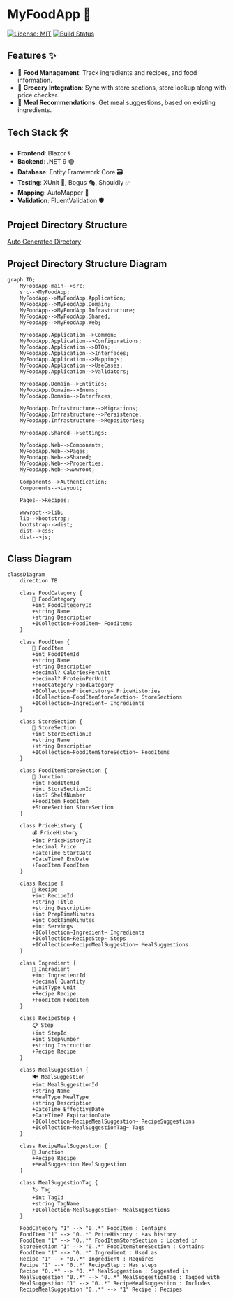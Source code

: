 # MyFoodApp 🍔

[![License: MIT](https://img.shields.io/badge/License-MIT-blue.svg)](https://opensource.org/licenses/MIT)
[![Build Status](https://img.shields.io/github/actions/workflow/status/DavidMcKay223/MyFoodApp/dotnet.yml)](https://github.com/DavidMcKay223/MyFoodApp/actions)

## Features ✨
- 🍔 **Food Management**: Track ingredients and recipes, and food information.
- 🛒 **Grocery Integration**: Sync with store sections, store lookup along with price checker.
- 🤖 **Meal Recommendations**: Get meal suggestions, based on existing ingredients.

## Tech Stack 🛠️
- **Frontend**: Blazor 🌀
- **Backend**: .NET 9 🟣
- **Database**: Entity Framework Core 🗃️
- **Testing**: XUnit 🧪, Bogus 🎭, Shouldly ✅
- **Mapping**: AutoMapper 🧩
- **Validation**: FluentValidation 🛡️

## Project Directory Structure
[Auto Generated Directory](https://github.com/DavidMcKay223/MyFoodApp/tree/main/other/MyFoodApp.GeneratedReports#readme)

## Project Directory Structure Diagram
```mermaid
graph TD;
    MyFoodApp-main-->src;
    src-->MyFoodApp;
    MyFoodApp-->MyFoodApp.Application;
    MyFoodApp-->MyFoodApp.Domain;
    MyFoodApp-->MyFoodApp.Infrastructure;
    MyFoodApp-->MyFoodApp.Shared;
    MyFoodApp-->MyFoodApp.Web;

    MyFoodApp.Application-->Common;
    MyFoodApp.Application-->Configurations;
    MyFoodApp.Application-->DTOs;
    MyFoodApp.Application-->Interfaces;
    MyFoodApp.Application-->Mappings;
    MyFoodApp.Application-->UseCases;
    MyFoodApp.Application-->Validators;

    MyFoodApp.Domain-->Entities;
    MyFoodApp.Domain-->Enums;
    MyFoodApp.Domain-->Interfaces;

    MyFoodApp.Infrastructure-->Migrations;
    MyFoodApp.Infrastructure-->Persistence;
    MyFoodApp.Infrastructure-->Repositories;

    MyFoodApp.Shared-->Settings;

    MyFoodApp.Web-->Components;
    MyFoodApp.Web-->Pages;
    MyFoodApp.Web-->Shared;
    MyFoodApp.Web-->Properties;
    MyFoodApp.Web-->wwwroot;

    Components-->Authentication;
    Components-->Layout;

    Pages-->Recipes;

    wwwroot-->lib;
    lib-->bootstrap;
    bootstrap-->dist;
    dist-->css;
    dist-->js;
```

## Class Diagram
```mermaid
classDiagram
    direction TB

    class FoodCategory {
        📁 FoodCategory
        +int FoodCategoryId
        +string Name
        +string Description
        +ICollection~FoodItem~ FoodItems
    }

    class FoodItem {
        🍎 FoodItem
        +int FoodItemId
        +string Name
        +string Description
        +decimal? CaloriesPerUnit
        +decimal? ProteinPerUnit
        +FoodCategory FoodCategory
        +ICollection~PriceHistory~ PriceHistories
        +ICollection~FoodItemStoreSection~ StoreSections
        +ICollection~Ingredient~ Ingredients
    }

    class StoreSection {
        🏪 StoreSection
        +int StoreSectionId
        +string Name
        +string Description
        +ICollection~FoodItemStoreSection~ FoodItems
    }

    class FoodItemStoreSection {
        🔗 Junction
        +int FoodItemId
        +int StoreSectionId
        +int? ShelfNumber
        +FoodItem FoodItem
        +StoreSection StoreSection
    }

    class PriceHistory {
        💰 PriceHistory
        +int PriceHistoryId
        +decimal Price
        +DateTime StartDate
        +DateTime? EndDate
        +FoodItem FoodItem
    }

    class Recipe {
        📜 Recipe
        +int RecipeId
        +string Title
        +string Description
        +int PrepTimeMinutes
        +int CookTimeMinutes
        +int Servings
        +ICollection~Ingredient~ Ingredients
        +ICollection~RecipeStep~ Steps
        +ICollection~RecipeMealSuggestion~ MealSuggestions
    }

    class Ingredient {
        🧂 Ingredient
        +int IngredientId
        +decimal Quantity
        +UnitType Unit
        +Recipe Recipe
        +FoodItem FoodItem
    }

    class RecipeStep {
        📋 Step
        +int StepId
        +int StepNumber
        +string Instruction
        +Recipe Recipe
    }

    class MealSuggestion {
        🍽️ MealSuggestion
        +int MealSuggestionId
        +string Name
        +MealType MealType
        +string Description
        +DateTime EffectiveDate
        +DateTime? ExpirationDate
        +ICollection~RecipeMealSuggestion~ RecipeSuggestions
        +ICollection~MealSuggestionTag~ Tags
    }

    class RecipeMealSuggestion {
        🔗 Junction
        +Recipe Recipe
        +MealSuggestion MealSuggestion
    }

    class MealSuggestionTag {
        🏷️ Tag
        +int TagId
        +string TagName
        +ICollection~MealSuggestion~ MealSuggestions
    }

    FoodCategory "1" --> "0..*" FoodItem : Contains
    FoodItem "1" --> "0..*" PriceHistory : Has history
    FoodItem "1" --> "0..*" FoodItemStoreSection : Located in
    StoreSection "1" --> "0..*" FoodItemStoreSection : Contains
    FoodItem "1" --> "0..*" Ingredient : Used as
    Recipe "1" --> "0..*" Ingredient : Requires
    Recipe "1" --> "0..*" RecipeStep : Has steps
    Recipe "0..*" --> "0..*" MealSuggestion : Suggested in
    MealSuggestion "0..*" --> "0..*" MealSuggestionTag : Tagged with
    MealSuggestion "1" --> "0..*" RecipeMealSuggestion : Includes
    RecipeMealSuggestion "0..*" --> "1" Recipe : Recipes
```
